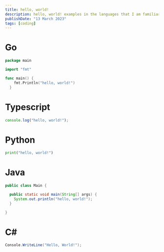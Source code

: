```yaml
---
title: hello, world!
description: hello, world! examples in the languages that I am familiar with
publishDate: "13 March 2023"
tags: [coding]
---
```


# Go

```go
package main

import "fmt"

func main() {
    fmt.Println("hello, world!")
  }
```

# Typescript

```ts
console.log("hello, world!");
```

# Python

```py
print("hello, world!")
```

# Java

```java
public class Main {

  public static void main(String[] args) {
  	System.out.println("hello, world!");
  }

}
```

# C#

```cs
Console.WriteLine("Hello, World!");
```
